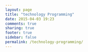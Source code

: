 ```yaml
---
layout: page
title: "technology Programming"
date: 2015-04-03 19:23
comments: true
sharing: true
footer: true
sidebar: false
permalink: /technology-programming/
---
```

